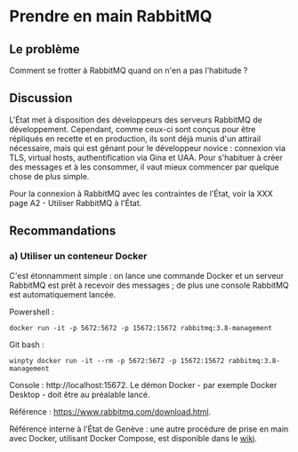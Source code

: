 # Prendre en main RabbitMQ

## Le problème

Comment se frotter à RabbitMQ quand on n'en a pas l'habitude ?

## Discussion

L'État met à disposition des développeurs des serveurs RabbitMQ de développement.
Cependant, comme ceux-ci sont conçus pour être répliqués en recette et en production, ils sont déjà
munis d'un attirail nécessaire, mais qui est gênant pour le développeur novice :
connexion via TLS, virtual hosts, authentification via Gina et UAA.
Pour s'habituer à créer des messages et à les consommer, il vaut mieux commencer par quelque chose de
plus simple.

Pour la connexion à RabbitMQ avec les contraintes de l'État, voir la XXX page A2 - Utiliser RabbitMQ à l'État.

## Recommandations

### a) Utiliser un conteneur Docker

C'est étonnamment simple : on lance une commande Docker et un serveur RabbitMQ est prêt à recevoir des
messages ; de plus une console RabbitMQ est automatiquement lancée.

Powershell :

```docker run -it -p 5672:5672 -p 15672:15672 rabbitmq:3.8-management```

Git bash :

```winpty docker run -it --rm -p 5672:5672 -p 15672:15672 rabbitmq:3.8-management```

Console : http://localhost:15672.
Le démon Docker - par exemple Docker Desktop - doit être au préalable lancé.

Référence : https://www.rabbitmq.com/download.html.

Référence interne à l'État de Genève :
une autre procédure de prise en main avec Docker, utilisant Docker Compose, est disponible
dans le [wiki](https://URL_WIKI/pageId=1832222965).
